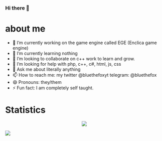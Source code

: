 ### Hi there 👋


# about me



- 🔭 I’m currently working on the game engine called EGE (Enclica game engine)
- 🌱 I’m currently learning nothing
- 👯 I’m looking to collaborate on c++ work to learn and grow.
- 🤔 I’m looking for help with php, c++, c#, html, js, css
- 💬 Ask me about literally anything
- 📫 How to reach me: my twitter @bluethefoxyt telegram: @bluethefox
- 😄 Pronouns: they/them
- ⚡ Fun fact: I am completely self taught.

# Statistics 
<p align="center">

<img align="center" src="https://github-readme-stats.vercel.app/api?username=bluethefoxofficial&show_icons=true&theme=tokyonight" />

<div></div>
<img align="center" src="https://github-readme-stats.vercel.app/api/top-langs/?username=bluethefoxofficial&langs_count=10&theme=tokyonight" />

</p>
<br clear="center"/>

